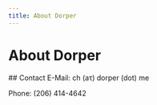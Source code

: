 ```yaml
---
title: About Dorper
---
```

<h1 class="page-title">About Dorper</h1>
## Contact
E-Mail: ch (aτ) dorper (dοt) me

Phone: (206) 414-4642
